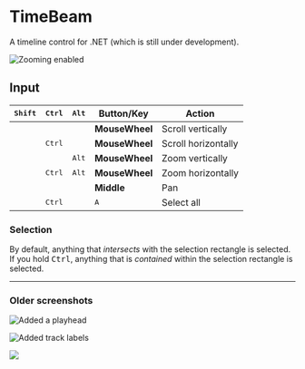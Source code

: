 # TimeBeam

A timeline control for .NET (which is still under development).

![Zooming enabled](http://i.imgur.com/mK9GXug.png)

## Input
 <kbd>Shift</kbd> | <kbd>Ctrl</kbd> | <kbd>Alt</kbd> | Button/Key     | Action
:----------------:|:---------------:|:--------------:|----------------|----------------------
                  |                 |                | **MouseWheel** | Scroll vertically
                  | <kbd>Ctrl</kbd> |                | **MouseWheel** | Scroll horizontally
                  |                 | <kbd>Alt</kbd> | **MouseWheel** | Zoom vertically
                  | <kbd>Ctrl</kbd> | <kbd>Alt</kbd> | **MouseWheel** | Zoom horizontally
                  |                 |                | **Middle**     | Pan
                  | <kbd>Ctrl</kbd> |                | <kbd>A</kbd>   | Select all

### Selection
By default, anything that *intersects* with the selection rectangle is selected.  
If you hold <kbd>Ctrl</kbd>, anything that is *contained* within the selection rectangle is selected.

---

### Older screenshots
![Added a playhead](http://i.imgur.com/MvPK02C.png)

![Added track labels](http://i.imgur.com/QKG6M3V.png)

![](http://i.imgur.com/c2c1C38.png)